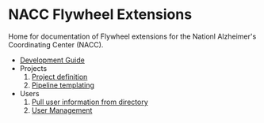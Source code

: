 # NACC Flywheel Extensions

Home for documentation of Flywheel extensions for the Nationl Alzheimer's Coordinating Center (NACC).

- [Development Guide](development/)
- Projects
    1. [Project definition](project_management/)
    2. [Pipeline templating](push_template/)
- Users
    1. [Pull user information from directory](directory_pull/)
    2. [User Management](user_management/)
